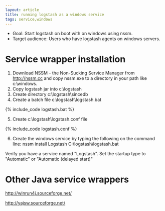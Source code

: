 ```yaml
---
layout: article
title: running logstash as a windows service
tags: service,windows
---
```


* Goal: Start logstash on boot with on windows using nssm.
* Target audience: Users who have logstash agents on windows servers.

# Service wrapper installation

1. Download NSSM - the Non-Sucking Service Manager from http://nssm.cc and copy nssm.exe to a directory in your path like c:\windows.
2. Copy logstash jar into c:\logstash
3. Create directory c:\logstash\sincedb
4. Create a batch file c:\logstash\logstash.bat

{% include_code logstash.bat %}


5. Create c:\logstash\logstash.conf file 

{% include_code logstash.conf %}


6. Create the windows service by typing the following on the command line:  nssm install Logstash C:\logstash\logstash.bat


Verify you have a service named "Logstash". Set the startup type to "Automatic" or "Automatic (delayed start)"

# Other Java service wrappers

http://winrun4j.sourceforge.net/

http://yajsw.sourceforge.net/
